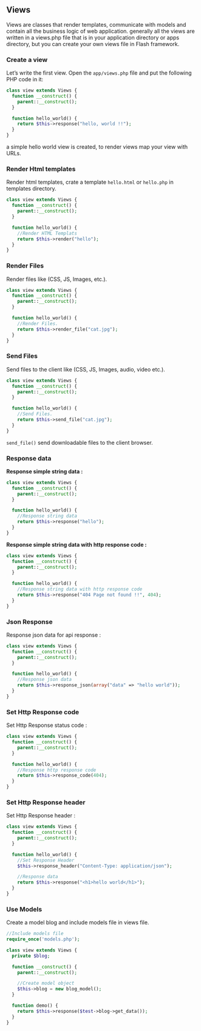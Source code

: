 ## Views

  Views are classes that render templates, communicate with models and contain all the business logic of web application.
  generally all the views are written in a views.php file that is in your application directory or apps directory, but you can create your own views file in Flash framework.

### Create a view

  Let’s write the first view. Open the `app/views.php` file and put the following PHP code in it:

```php
class view extends Views {
  function __construct() {
    parent::__construct();
  }

  function hello_world() {
    return $this->response("hello, world !!");
  }
}
```

  a simple hello world view is created, to render views map your view with URLs.


### Render Html templates

  Render html templates, crate a template `hello.html` or `hello.php` in templates directory.

```php
class view extends Views {
  function __construct() {
    parent::__construct();
  }

  function hello_world() {
    //Render HTML Templats
    return $this->render("hello");
  }
}
```

### Render Files

  Render files like (CSS, JS, Images, etc.).

```php
class view extends Views {
  function __construct() {
    parent::__construct();
  }

  function hello_world() {
    //Render Files.
    return $this->render_file("cat.jpg");
  }
}
```


### Send Files

  Send files to the client like (CSS, JS, Images, audio, video etc.).

```php
class view extends Views {
  function __construct() {
    parent::__construct();
  }

  function hello_world() {
    //Send Files.
    return $this->send_file("cat.jpg");
  }
}
```

  `send_file()` send downloadable files to the client browser.


### Response data

  **Response simple string data :**

```php
class view extends Views {
  function __construct() {
    parent::__construct();
  }

  function hello_world() {
    //Response string data
    return $this->response("hello");
  }
}
```

  **Response simple string data with http response code :**

```php
class view extends Views {
  function __construct() {
    parent::__construct();
  }

  function hello_world() {
    //Response string data with http response code
    return $this->response("404 Page not found !!", 404);
  }
}
```

### Json Response

  Response json data for api response :

```php
class view extends Views {
  function __construct() {
    parent::__construct();
  }

  function hello_world() {
    //Response json data
    return $this->response_json(array("data" => "hello world"));
  }
}
```

### Set Http Response code

  Set Http Response status code :

```php
class view extends Views {
  function __construct() {
    parent::__construct();
  }

  function hello_world() {
    //Response http response code
    return $this->response_code(404);
  }
}
```

### Set Http Response header

  Set Http Response header :

```php
class view extends Views {
  function __construct() {
    parent::__construct();
  }

  function hello_world() {
    //Set Response Header
    $this->response_header("Content-Type: application/json");

    //Response data
    return $this->response("<h1>hello world</h1>");
  }
}
```

### Use Models

  Create a model blog and include models file in views file.

```php
//Include models file
require_once('models.php');

class view extends Views {
  private $blog;

  function __construct() {
    parent::__construct();

    //Create model object
    $this->blog = new blog_model();
  }

  function demo() {
    return $this->response($test->blog->get_data());
  }
}
```
